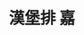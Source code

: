 ---
title: "漢堡排 嘉"
description: "漢堡排 嘉"
layout: shop
keywords:
  - 美食競賽
  - 台灣美食
  - 美食精選
datePublished: "2025-06-30"
dateModified: "2025-07-03"
city: "新北市"
district: "中和區"
address: "新北市中和區中山路三段122號4樓"
phone: ""
geo: "25.00696831557478, 121.47495420488349"
google_map: "https://maps.app.goo.gl/ESeBuJDP1hVtHquo7"
footinder: "https://footinder.com.tw/%e6%96%b0%e5%8c%97%e5%b8%82%e4%b8%ad%e5%92%8c%e5%8d%80/362144/"
official: "https://www.instagram.com/hamburg_yoshi.tw1/"
award:
  - name: "500盤"
    year: "2024"
    entries:
      - dishes:
          - "牛舌漢堡排定食"

---
